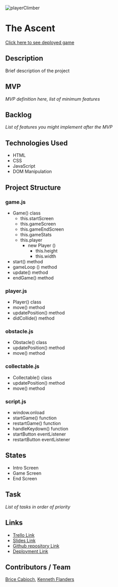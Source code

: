 ![playerClimber](https://hackmd.io/_uploads/Sys7UnQNT.png)

# The Ascent

[Click here to see deployed game](http://github.com)

## Description
Brief description of the project


## MVP
_MVP definition here, list of minimum features_


## Backlog
_List of features you might implement after the MVP_


## Technologies Used
- HTML
- CSS
- JavaScript
- DOM Manipulation

## Project Structure

### game.js
- Game() class
  - this.startScreen
  - this.gameScreen
  - this.gameEndScreen
  - this.gameStats
  - this.player
    - new Player ()
      - this.height
      - this.width
- start() method
- gameLoop () method
- update() method
- endGame() method

### player.js
- Player() class
- move() method
- updatePosition() method
- didCollide() method

### obstacle.js
- Obstacle() class
- updatePosition() method
- move() method

### collectable.js
- Collectable() class
- updatePosition() method
- move() method

### script.js
- window.onload
- startGame() function
- restartGame() function
- handleKeydown() function
- startButton eventListener
- restartButton eventListener


## States
- Intro Screen
- Game Screen
- End Screen


## Task
_List of tasks in order of priority_


## Links

- [Trello Link](https://trello.com/b/mrn2ZLo1)
- [Slides Link](http://slides.com)
- [Github repository Link](https://github.com/theflanders2/proj1-the-ascent)
- [Deployment Link](https://theflanders2.github.io/proj1-the-ascent/)

## Contributors / Team
[Brice Cabioch](https://github.com/Bricebrice), [Kenneth Flanders](https://github.com/theflanders2)